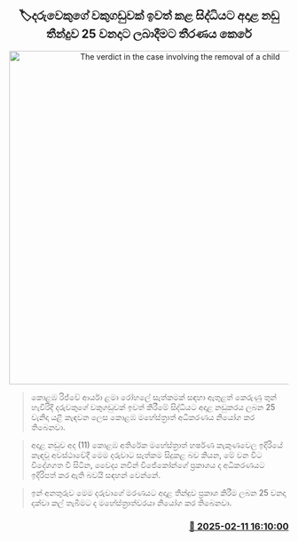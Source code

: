 <p align='center'><b><h2 align='center' title='The verdict in the case involving the removal of a child's kidney has been decided to be delivered on the 25th.'>🏷දරුවෙකුගේ වකුගඩුවක් ඉවත් කළ සිද්ධියට අදාළ නඩු තීන්දුව 25 වනදාට ලබාදීමට තීරණය කෙරේ</h2></b></p>
<p align='center'><img src='https://helakuru.sgp1.cdn.digitaloceanspaces.com/esana/images/lib/court-gg.jpg' width='600' alt='The verdict in the case involving the removal of a child's kidney has been decided to be delivered on the 25th.'></p>

> කොළඹ රිජ්වේ ආර්යා ළමා රෝහලේ සැත්කමක් සඳහා ඇතුළත් කෙරුණු තුන් හැවිරිදි දරුවකුගේ වකුගඩුවක් ඉවත් කිරීමේ සිද්ධියට අදාළ නඩුකරය ලබන 25 වැනිදා යළි කැඳවන ලෙස කොළඹ මහේස්ත්‍රාත් අධිකරණය නියෝග කර තිබෙනවා.

> අදාළ නඩුව අද (11) කොළඹ අතිරේක මහේස්ත්‍රාත් හර්ෂණ කැකුණවෙල ඉදිරියේ කැඳවූ අවස්ථාවේදී මෙම දරුවාට සැත්කම සිදුකළ බව කියන, මේ වන විට විදේශගත වී සිටින, වෛද්‍ය නවීන් විජේකෝන්ගේ ප්‍රකාශය ද අධිකරණයට ඉදිරිපත් කර ඇති බවයි සඳහන් වෙන්නේ.

> ඉන් අනතුරුව මෙම දරුවාගේ මරණයට අදාළ තීන්දුව ප්‍රකාශ කිරීම ලබන 25 වනදා දක්වා කල් තැබීමට ද මහේස්ත්‍රාත්වරයා නියෝග කර තිබෙනවා.



<h3 align='right'><a href='https://www.helakuru.lk/esana/p/107389/'>📅 2025-02-11 16:10:00</a></h3>
